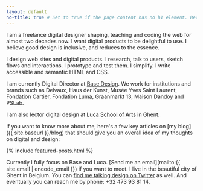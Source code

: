 ```yaml
---
layout: default
no-title: true # Set to true if the page content has no h1 element. Because if it has, we don't want the header text to be a h1.
---
```


I am a freelance digital designer shaping, teaching and coding the web for almost two decades now. I want digital products to be delightful to use. I believe good design is inclusive, and reduces to the essence.

I design web sites and digital products. I research, talk to users, sketch flows and interactions. I prototype and test them. I simplify. I write accessible and semantic HTML and CSS.

I am currently Digital Director at [Base Design](https://basedesign.com). We work for institutions and brands such as Delvaux, Haus der Kunst, Musée Yves Saint Laurent, Fondation Cartier, Fondation Luma, Graanmarkt 13, Maison Dandoy and PSLab.

I am also lector digital design at [Luca School of Arts](http://www.luca-arts.be) in Ghent.

If you want to know more about me, here's a few key articles on [my blog]({{ site.baseurl }}/blog) that should give you an overall idea of my thoughts on digital and design:

{% include featured-posts.html %}

Currently I fully focus on Base and Luca. [Send me an email](mailto:{{ site.email | encode_email }}) if you want to meet. I live in the beautiful city of Ghent in Belgium. You can [find me talking design on Twitter](https://twitter.com/bytte) as well. And eventually you can reach me by phone: +32&nbsp;473&nbsp;93&nbsp;81&nbsp;14.
